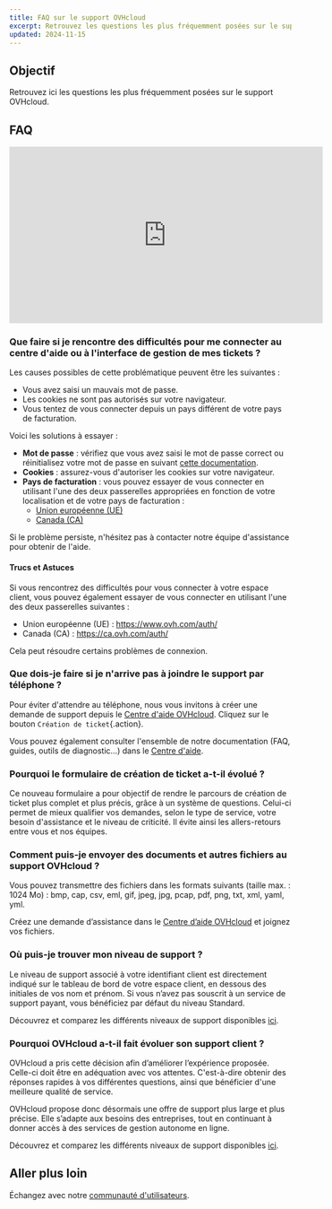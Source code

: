 ```yaml
---
title: FAQ sur le support OVHcloud
excerpt: Retrouvez les questions les plus fréquemment posées sur le support OVHcloud
updated: 2024-11-15
---
```


## Objectif

Retrouvez ici les questions les plus fréquemment posées sur le support OVHcloud.

<a name="sso"></a>

## FAQ

<iframe class="video" width="560" height="315" src="https://www.youtube-nocookie.com/embed/1JUqw38RWjU?si=T0VQ_erj0Qksc33O" title="YouTube video player" frameborder="0" allow="accelerometer; autoplay; clipboard-write; encrypted-media; gyroscope; picture-in-picture; web-share" referrerpolicy="strict-origin-when-cross-origin" allowfullscreen></iframe>

### Que faire si je rencontre des difficultés pour me connecter au centre d'aide ou à l'interface de gestion de mes tickets ?

Les causes possibles de cette problématique peuvent être les suivantes :

- Vous avez saisi un mauvais mot de passe.
- Les cookies ne sont pas autorisés sur votre navigateur.
- Vous tentez de vous connecter depuis un pays différent de votre pays de facturation.

Voici les solutions à essayer :

- **Mot de passe** : vérifiez que vous avez saisi le mot de passe correct ou réinitialisez votre mot de passe en suivant [cette documentation](/pages/account_and_service_management/account_information/manage-ovh-password#lost-password).
- **Cookies** : assurez-vous d'autoriser les cookies sur votre navigateur.
- **Pays de facturation** : vous pouvez essayer de vous connecter en utilisant l'une des deux passerelles appropriées en fonction de votre localisation et de votre pays de facturation :
    - [Union européenne (UE)](https://help.ovhcloud.com/login_with_sso.do?glide_sso_id=5e9c81e66886e8901e111f908472f1e2)
    - [Canada (CA)](http://help.ovhcloud.com/login_with_sso.do?glide_sso_id=e6292c24e02bb050476bf14567ec5ef1)

Si le problème persiste, n'hésitez pas à contacter notre équipe d'assistance pour obtenir de l'aide.

#### Trucs et Astuces

Si vous rencontrez des difficultés pour vous connecter à votre espace client, vous pouvez également essayer de vous connecter en utilisant l'une des deux passerelles suivantes :

- Union européenne (UE) : <https://www.ovh.com/auth/>
- Canada (CA) : <https://ca.ovh.com/auth/>

Cela peut résoudre certains problèmes de connexion.

### Que dois-je faire si je n'arrive pas à joindre le support par téléphone ?

Pour éviter d'attendre au téléphone, nous vous invitons à créer une demande de support depuis le [Centre d'aide OVHcloud](https://help.ovhcloud.com/csm?id=csm_get_help). Cliquez sur le bouton `Création de ticket`{.action}.

Vous pouvez également consulter l'ensemble de notre documentation (FAQ, guides, outils de diagnostic…) dans le [Centre d'aide](https://help.ovhcloud.com/csm/fr-documentation?id=kb_home). 

### Pourquoi le formulaire de création de ticket a-t-il évolué ?

Ce nouveau formulaire a pour objectif de rendre le parcours de création de ticket plus complet et plus précis, grâce à un système de questions. Celui-ci permet de mieux qualifier vos demandes, selon le type de service, votre besoin d'assistance et le niveau de criticité. Il évite ainsi les allers-retours entre vous et nos équipes.

### Comment puis-je envoyer des documents et autres fichiers au support OVHcloud ?

Vous pouvez transmettre des fichiers dans les formats suivants (taille max. : 1024 Mo) : bmp, cap, csv, eml, gif, jpeg, jpg, pcap, pdf, png, txt, xml, yaml, yml.

Créez une demande d’assistance dans le [Centre d’aide OVHcloud](https://help.ovhcloud.com/csm?id=csm_get_help) et joignez vos fichiers.

### Où puis-je trouver mon niveau de support ?

Le niveau de support associé à votre identifiant client est directement indiqué sur le tableau de bord de votre espace client, en dessous des initiales de vos nom et prénom. Si vous n’avez pas souscrit à un service de support payant, vous bénéficiez par défaut du niveau Standard.

Découvrez et comparez les différents niveaux de support disponibles [ici](/links/support).

### Pourquoi OVHcloud a-t-il fait évoluer son support client ?

OVHcloud a pris cette décision afin d’améliorer l’expérience proposée. Celle-ci doit être en adéquation avec vos attentes. C'est-à-dire obtenir des réponses rapides à vos différentes questions, ainsi que bénéficier d'une meilleure qualité de service.

OVHcloud propose donc désormais une offre de support plus large et plus précise. Elle s’adapte aux besoins des entreprises, tout en continuant à donner accès à des services de gestion autonome en ligne.

Découvrez et comparez les différents niveaux de support disponibles [ici](/links/support).

## Aller plus loin

Échangez avec notre [communauté d'utilisateurs](/links/community).